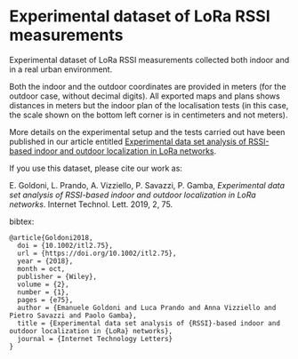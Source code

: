 # Experimental dataset of LoRa RSSI measurements
Experimental dataset of LoRa RSSI measurements collected both indoor and in a real urban environment. 

Both the indoor and the outdoor coordinates are provided in meters (for the outdoor case, without decimal digits).
All exported maps and plans shows distances in meters but the indoor plan of the localisation tests (in this case, the scale shown on the bottom left corner is in centimeters and not meters).

More details on the experimental setup and the tests carried out have been published in our article entitled [Experimental data set analysis of RSSI-based indoor and outdoor localization in LoRa networks](https://doi.org/10.1002/itl2.75).


If you use this dataset, please cite our work as:

E. Goldoni, L. Prando, A. Vizziello, P. Savazzi, P. Gamba, _Experimental data set analysis of RSSI-based indoor and outdoor localization in LoRa networks_. Internet Technol. Lett. 2019, 2, 75. 

bibtex:
```
@article{Goldoni2018,
  doi = {10.1002/itl2.75},
  url = {https://doi.org/10.1002/itl2.75},
  year = {2018},
  month = oct,
  publisher = {Wiley},
  volume = {2},
  number = {1},
  pages = {e75},
  author = {Emanuele Goldoni and Luca Prando and Anna Vizziello and Pietro Savazzi and Paolo Gamba},
  title = {Experimental data set analysis of {RSSI}-based indoor and outdoor localization in {LoRa} networks},
  journal = {Internet Technology Letters}
}
```
